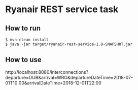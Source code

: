 # Ryanair REST service task

## How to run

    $ mvn clean install
    $ java -jar target/ryanair-rest-service-1.0-SNAPSHOT.jar

## How to use
http://localhost:8080/interconnections?departure=DUB&arrival=WRO&departureDateTime=2018-07-01T10:00&arrivalDateTime=2018-12-01T22:00